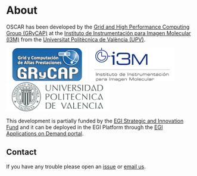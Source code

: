 # About

OSCAR has been developed by the
[Grid and High Performance Computing Group (GRyCAP)](https://www.grycap.upv.es/)
at the [Instituto de Instrumentación para Imagen Molecular (I3M)](https://www.i3m.upv.es/)
from the [Universitat Politècnica de València (UPV)](http://www.upv.es/).

[![GRyCAP](images/grycap.png)](https://www.grycap.upv.es/)
[![i3M)](images/i3m.png)](https://www.i3m.upv.es/)
[![UPV](images/upv.png)](http://www.upv.es/)

This development is partially funded by the
[EGI Strategic and Innovation Fund](https://www.egi.eu/about/egi-council/egi-strategic-and-innovation-fund/)
and it can be deployed in the EGI Platform through the
[EGI Applications on Demand portal](https://www.egi.eu/services/applications-on-demand/).

## Contact

If you have any trouble please open an
[issue](https://github.com/grycap/oscar/issues)
or [email us](mailto:products@grycap.upv.es).
